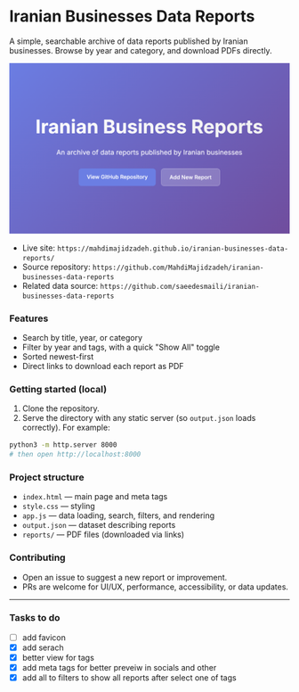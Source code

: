 # Iranian Businesses Data Reports

A simple, searchable archive of data reports published by Iranian businesses. Browse by year and category, and download PDFs directly.

![Project preview](ibr-preview.png)

- Live site: `https://mahdimajidzadeh.github.io/iranian-businesses-data-reports/`
- Source repository: `https://github.com/MahdiMajidzadeh/iranian-businesses-data-reports`
- Related data source: `https://github.com/saeedesmaili/iranian-businesses-data-reports`

### Features
- Search by title, year, or category
- Filter by year and tags, with a quick "Show All" toggle
- Sorted newest-first
- Direct links to download each report as PDF

### Getting started (local)
1. Clone the repository.
2. Serve the directory with any static server (so `output.json` loads correctly). For example:

```bash
python3 -m http.server 8000
# then open http://localhost:8000
```

### Project structure
- `index.html` — main page and meta tags
- `style.css` — styling
- `app.js` — data loading, search, filters, and rendering
- `output.json` — dataset describing reports
- `reports/` — PDF files (downloaded via links)

### Contributing
- Open an issue to suggest a new report or improvement.
- PRs are welcome for UI/UX, performance, accessibility, or data updates.

---

### Tasks to do
- [ ] add favicon
- [x] add serach
- [x] better view for tags
- [x] add meta tags for better preveiw in socials and other
- [x] add all to filters to show all reports after select one of tags 

